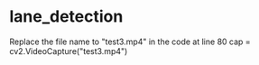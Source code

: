 # lane_detection
Replace the file name to "test3.mp4" in the code at line 80
cap = cv2.VideoCapture("test3.mp4")
